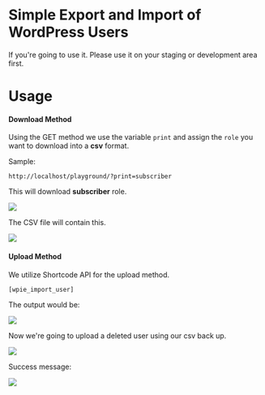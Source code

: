 Simple Export and Import of WordPress Users
==========

If you're going to use it. Please use it on your staging or development area first.

Usage
==========

<h4>Download Method</h4>

Using the GET method we use the variable `print` and assign the `role` you want to 
download into a **csv** format.

Sample:

```http://localhost/playground/?print=subscriber```

This will download **subscriber** role.

<img src="assets/images/Screenshot_1.png"/>

The CSV file will contain this.

<img src="assets/images/Screenshot_2.png"/>


<h4>Upload Method</h4>

We utilize Shortcode API for the upload method.

``[wpie_import_user]``

The output would be:

<img src="assets/images/Screenshot_3.png"/>

Now we're going to upload a deleted user using our csv back up.


<img src="assets/images/Screenshot_4.png"/>


Success message:

<img src="assets/images/Screenshot_5.png"/>